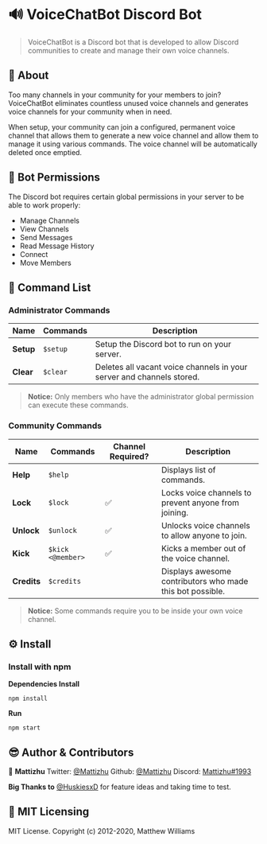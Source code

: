 # 🔊 VoiceChatBot Discord Bot

> VoiceChatBot is a Discord bot that is developed to allow Discord communities to create and manage their own voice channels.

## 📃 About
Too many channels in your community for your members to join? VoiceChatBot eliminates countless unused voice channels and generates voice channels for your community when in need.

When setup, your community can join a configured, permanent voice channel that allows them to generate a new voice channel and allow them to manage it using various commands. The voice channel will be automatically deleted once emptied.

## 🔐 Bot Permissions
The Discord bot requires certain global permissions in your server to be able to work properly:

- Manage Channels
- View Channels
- Send Messages
- Read Message History
- Connect
- Move Members

## 📡 Command List
### Administrator Commands
| Name | Commands | Description |
| ---- | -------- | ----------- |
| **Setup** | `$setup` | Setup the Discord bot to run on your server. |
| **Clear** | `$clear` | Deletes all vacant voice channels in your server and channels stored. |

> **Notice:** Only members who have the administrator global permission can execute these commands.

### Community Commands
| Name | Commands  | Channel Required? | Description |
| ---- | --------- | ----------------- | ---------- |
| **Help** | `$help`   || Displays list of commands. |
| **Lock** | `$lock`   | ✅ | Locks voice channels to prevent anyone from joining. |
| **Unlock** | `$unlock` | ✅ | Unlocks voice channels to allow anyone to join. |
| **Kick** | `$kick <@member>` | ✅ | Kicks a member out of the voice channel. |
| **Credits** | `$credits` | | Displays awesome contributors who made this bot possible. |

> **Notice:** Some commands require you to be inside your own voice channel.

## ⚙️ Install
### Install with npm

**Dependencies Install**

	npm install

**Run**

	npm start

## 😎 Author & Contributors
👤 **Mattizhu**
Twitter: [@Mattizhu](https://twitter.com/Mattizhu)
Github: [@Mattizhu](https://github.com/Mattizhu)
Discord: [Mattizhu#1993](https://discord.com/users/209966957385089024)

**Big Thanks to**
[@HuskiesxD](https://twitter.com/HuskiesxD) for feature ideas and taking time to test.

## 📑 MIT Licensing
MIT License. Copyright (c) 2012-2020, Matthew Williams
